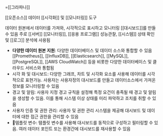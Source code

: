 =[[그라파나]]

[[오픈소스]] 데이터 [[시각화]] 및 [[모니터링]] 도구

데이터 원본에서 데이터를 가져와, 시각적으로 표시하고 모니터링 [[대시보드]]를 만들 수 있음
주로 [[서버]] [[모니터링]], [[응용 프로그램]] 성능관찰, [[시스템]] 상태 확인 및 [[로그]] 분석에 사용됨

- **다양한 데이터 원본 지원**: 다양한 데이터베이스 및 데이터 소스와 통합할 수 있음
  [[Prometheus]], [[InfluxDB]], [[Elasticsearch]], [[MySQL]], [[PostgreSQL]], [[AWS CloudWatch]] 등을 비롯한 다양한 데이터베이스 및 클라우드 서비스와 통합됨
- 시각 화 및 대시보드: 다양한 그래프, 차트 및 시각화 요소를 사용해 데이터를 시각적으로 표현가능. 사용자는 사용자정의 대시보드를 만들고 데이터소스에서 가져온 정보를 모니터링할 수 있음
- 경고 및 알림: 사용자 지정 경고 규칙을 설정해 특정 요건이 충족될 때 경고 및 알림을 생성할 수 있음. 이를 통해 시스템 이상 상태를 미리 파악하고 조치를 취할 수 있음
- 사용자 인증 및 권한 관리: 사용자 및 권한 관리 시스템을 제공해 대시보드 및 데이터에 대한 접근 권한을 관리할 수 있음
- 템플릿 변수: 탬플릿 변수를 사용해 대시보드를 동적으로 구성하고 필터링할 수 있음. 여러 데이터 포인트 또는 환경간에 대시보드를 재사용할 수 있음
